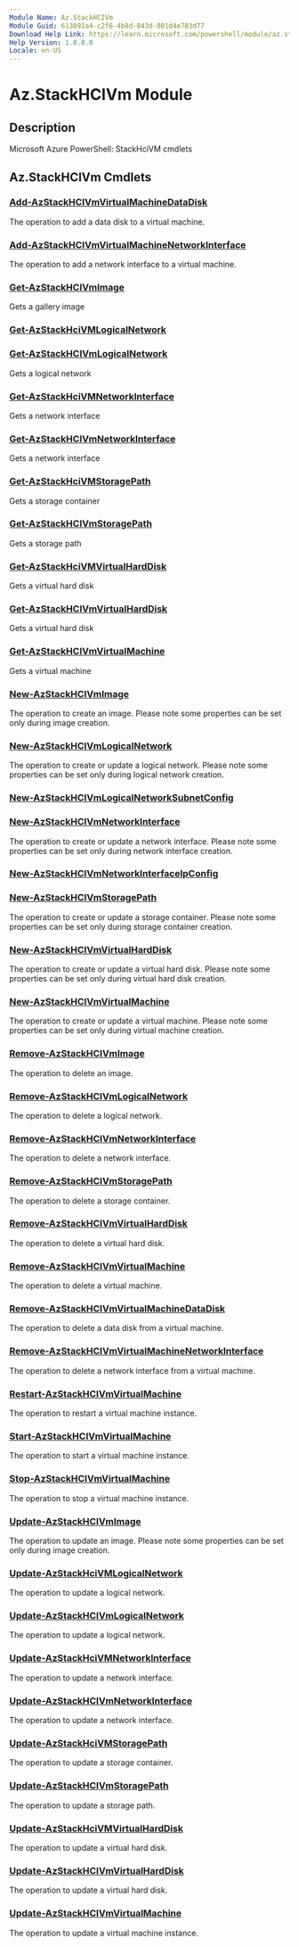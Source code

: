 ```yaml
---
Module Name: Az.StackHCIVm
Module Guid: 613891a4-c2f6-4b8d-843d-801d4e783d77
Download Help Link: https://learn.microsoft.com/powershell/module/az.stackhcivm
Help Version: 1.0.0.0
Locale: en-US
---
```


# Az.StackHCIVm Module
## Description
Microsoft Azure PowerShell: StackHciVM cmdlets

## Az.StackHCIVm Cmdlets
### [Add-AzStackHCIVmVirtualMachineDataDisk](Add-AzStackHCIVmVirtualMachineDataDisk.md)
The operation to add a data disk to a virtual machine.

### [Add-AzStackHCIVmVirtualMachineNetworkInterface](Add-AzStackHCIVmVirtualMachineNetworkInterface.md)
The operation to add a network interface to a virtual machine.

### [Get-AzStackHCIVmImage](Get-AzStackHCIVmImage.md)
Gets a gallery image

### [Get-AzStackHciVMLogicalNetwork](Get-AzStackHciVMLogicalNetwork.md)


### [Get-AzStackHCIVmLogicalNetwork](Get-AzStackHCIVmLogicalNetwork.md)
Gets a logical network

### [Get-AzStackHciVMNetworkInterface](Get-AzStackHciVMNetworkInterface.md)
Gets a network interface

### [Get-AzStackHCIVmNetworkInterface](Get-AzStackHCIVmNetworkInterface.md)
Gets a network interface

### [Get-AzStackHciVMStoragePath](Get-AzStackHciVMStoragePath.md)
Gets a storage container

### [Get-AzStackHCIVmStoragePath](Get-AzStackHCIVmStoragePath.md)
Gets a storage path

### [Get-AzStackHciVMVirtualHardDisk](Get-AzStackHciVMVirtualHardDisk.md)
Gets a virtual hard disk

### [Get-AzStackHCIVmVirtualHardDisk](Get-AzStackHCIVmVirtualHardDisk.md)
Gets a virtual hard disk

### [Get-AzStackHCIVmVirtualMachine](Get-AzStackHCIVmVirtualMachine.md)
Gets a virtual machine

### [New-AzStackHCIVmImage](New-AzStackHCIVmImage.md)
The operation to create an image.
Please note some properties can be set only during image creation.

### [New-AzStackHCIVmLogicalNetwork](New-AzStackHCIVmLogicalNetwork.md)
The operation to create or update a logical network.
Please note some properties can be set only during logical network creation.

### [New-AzStackHCIVmLogicalNetworkSubnetConfig](New-AzStackHCIVmLogicalNetworkSubnetConfig.md)


### [New-AzStackHCIVmNetworkInterface](New-AzStackHCIVmNetworkInterface.md)
The operation to create or update a network interface.
Please note some properties can be set only during network interface creation.

### [New-AzStackHCIVmNetworkInterfaceIpConfig](New-AzStackHCIVmNetworkInterfaceIpConfig.md)


### [New-AzStackHCIVmStoragePath](New-AzStackHCIVmStoragePath.md)
The operation to create or update a storage container.
Please note some properties can be set only during storage container creation.

### [New-AzStackHCIVmVirtualHardDisk](New-AzStackHCIVmVirtualHardDisk.md)
The operation to create or update a virtual hard disk.
Please note some properties can be set only during virtual hard disk creation.

### [New-AzStackHCIVmVirtualMachine](New-AzStackHCIVmVirtualMachine.md)
The operation to create or update a virtual machine.
Please note some properties can be set only during virtual machine creation.

### [Remove-AzStackHCIVmImage](Remove-AzStackHCIVmImage.md)
The operation to delete an image.

### [Remove-AzStackHCIVmLogicalNetwork](Remove-AzStackHCIVmLogicalNetwork.md)
The operation to delete a logical network.

### [Remove-AzStackHCIVmNetworkInterface](Remove-AzStackHCIVmNetworkInterface.md)
The operation to delete a network interface.

### [Remove-AzStackHCIVmStoragePath](Remove-AzStackHCIVmStoragePath.md)
The operation to delete a storage container.

### [Remove-AzStackHCIVmVirtualHardDisk](Remove-AzStackHCIVmVirtualHardDisk.md)
The operation to delete a virtual hard disk.

### [Remove-AzStackHCIVmVirtualMachine](Remove-AzStackHCIVmVirtualMachine.md)
The operation to delete a virtual machine.

### [Remove-AzStackHCIVmVirtualMachineDataDisk](Remove-AzStackHCIVmVirtualMachineDataDisk.md)
The operation to delete a data disk from a  virtual machine.

### [Remove-AzStackHCIVmVirtualMachineNetworkInterface](Remove-AzStackHCIVmVirtualMachineNetworkInterface.md)
The operation to delete a network interface from a  virtual machine.

### [Restart-AzStackHCIVmVirtualMachine](Restart-AzStackHCIVmVirtualMachine.md)
The operation to restart a virtual machine instance.

### [Start-AzStackHCIVmVirtualMachine](Start-AzStackHCIVmVirtualMachine.md)
The operation to start a virtual machine instance.

### [Stop-AzStackHCIVmVirtualMachine](Stop-AzStackHCIVmVirtualMachine.md)
The operation to stop a virtual machine instance.

### [Update-AzStackHCIVmImage](Update-AzStackHCIVmImage.md)
The operation to update an image.
Please note some properties can be set only during image creation.

### [Update-AzStackHciVMLogicalNetwork](Update-AzStackHciVMLogicalNetwork.md)
The operation to update a logical network.

### [Update-AzStackHCIVmLogicalNetwork](Update-AzStackHCIVmLogicalNetwork.md)
The operation to update a logical network.

### [Update-AzStackHciVMNetworkInterface](Update-AzStackHciVMNetworkInterface.md)
The operation to update a network interface.

### [Update-AzStackHCIVmNetworkInterface](Update-AzStackHCIVmNetworkInterface.md)
The operation to update a network interface.

### [Update-AzStackHciVMStoragePath](Update-AzStackHciVMStoragePath.md)
The operation to update a storage container.

### [Update-AzStackHCIVmStoragePath](Update-AzStackHCIVmStoragePath.md)
The operation to update a storage path.

### [Update-AzStackHciVMVirtualHardDisk](Update-AzStackHciVMVirtualHardDisk.md)
The operation to update a virtual hard disk.

### [Update-AzStackHCIVmVirtualHardDisk](Update-AzStackHCIVmVirtualHardDisk.md)
The operation to update a virtual hard disk.

### [Update-AzStackHCIVmVirtualMachine](Update-AzStackHCIVmVirtualMachine.md)
The operation to update a virtual machine instance.


